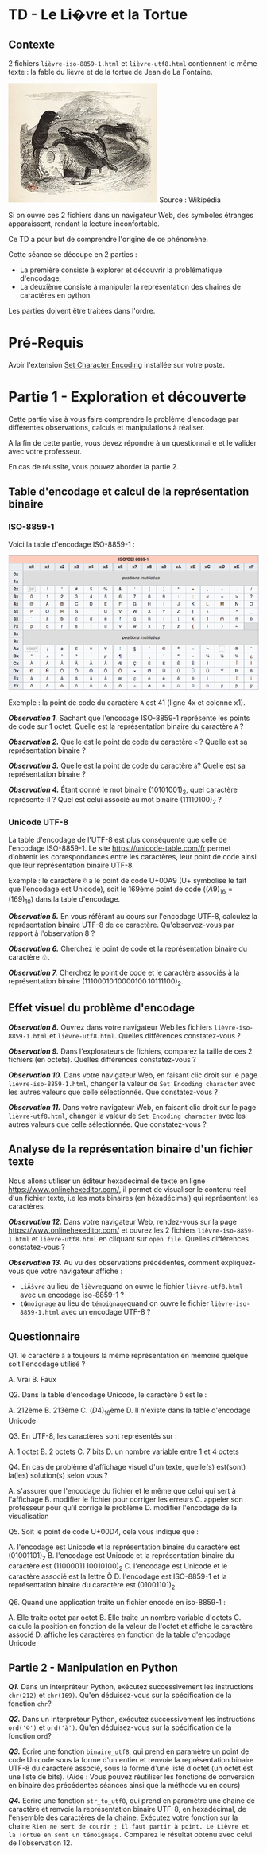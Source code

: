 # TD - Le Li�vre et la Tortue

## Contexte

2 fichiers `lièvre-iso-8859-1.html` et `lièvre-utf8.html` contiennent le même texte : la fable du lièvre et de la tortue de Jean de La Fontaine.

![Couverture](./assets/couverture.jpg)
Source : Wikipédia

Si on ouvre ces 2 fichiers dans un navigateur Web, des symboles étranges apparaissent, rendant la lecture inconfortable.

Ce TD a pour but de comprendre l'origine de ce phénomène.

Cette séance se découpe en 2 parties :
- La première consiste à explorer et découvrir la problématique d'encodage,
- La deuxième consiste à manipuler la représentation des chaines de caractères en python.

Les parties doivent être traitées dans l'ordre.

# Pré-Requis

Avoir l'extension [Set Character Encoding](https://chrome.google.com/webstore/detail/set-character-encoding/bpojelgakakmcfmjfilgdlmhefphglae) installée sur votre poste.

# Partie 1 - Exploration et découverte

Cette partie vise à vous faire comprendre le problème d'encodage par différentes observations, calculs et manipulations à réaliser.

A la fin de cette partie, vous devez répondre à un questionnaire et le valider avec votre professeur.

En cas de réussite, vous pouvez aborder la partie 2.

## Table d'encodage et calcul de la représentation binaire

### ISO-8859-1

Voici la table d'encodage ISO-8859-1 :

![Table de codage](./assets/iso-8859-1.png)

Exemple : la point de code du caractère `A` est 41 (ligne 4x et colonne x1).

***Observation 1.***  Sachant que l'encodage ISO-8859-1 représente les points de code sur 1 octet. Quelle est la représentation binaire du caractère `A` ?

***Observation 2.***  Quelle est le point de code du caractère `<` ? Quelle est sa représentation binaire ?

***Observation 3.***  Quelle est la point de code du caractère `à`? Quelle est sa représentation binaire ?

***Observation 4.***  Étant donné le mot binaire $`(10101001)_2`$, quel caractère représente-il ? Quel est celui associé au mot binaire $`(11110100)_2`$ ?

### Unicode UTF-8

La table d'encodage de l'UTF-8 est plus conséquente que celle de l'encodage ISO-8859-1. Le site https://unicode-table.com/fr permet d'obtenir les correspondances entre les caractères, leur point de code ainsi que leur représentation binaire UTF-8.

Exemple : le caractère `©` a le point de code U+00A9 (U+ symbolise le fait que l'encodage est Unicode), soit le 169ème point de code ($`(A9)_{16} = (169)_{10}`$) dans la table d'encodage.

***Observation 5.***  En vous référant au cours sur l'encodage UTF-8, calculez la représentation binaire UTF-8 de ce caractère. Qu'observez-vous par rapport à l'observation 8 ?

***Observation 6.***  Cherchez le point de code et la représentation binaire du caractère ♧.

***Observation 7.***  Cherchez le point de code et le caractère associés à la représentation binaire $`(11100010\,10000100 \,10111100)_2`$.

## Effet visuel du problème d'encodage

***Observation 8.*** Ouvrez dans votre navigateur Web les fichiers `lièvre-iso-8859-1.html` et `lièvre-utf8.html`.
Quelles différences constatez-vous ?

***Observation 9.*** Dans l'explorateurs de fichiers, comparez la taille de ces 2 fichiers (en octets). Quelles différences constatez-vous ?

***Observation 10.*** Dans votre navigateur Web, en faisant clic droit sur le page `lièvre-iso-8859-1.html`, changer la valeur de `Set Encoding character` avec les autres valeurs que celle sélectionnée. Que constatez-vous ?

***Observation 11.*** Dans votre navigateur Web, en faisant clic droit sur le page `lièvre-utf8.html`, changer la valeur de `Set Encoding character` avec les autres valeurs que celle sélectionnée. Que constatez-vous ?

## Analyse de la représentation binaire d'un fichier texte

Nous allons utiliser un éditeur hexadécimal de texte en ligne https://www.onlinehexeditor.com/, il permet de visualiser le contenu réel d'un fichier texte, i.e les mots binaires (en héxadécimal) qui représentent les caractères.

***Observation 12.*** Dans votre navigateur Web, rendez-vous sur la page https://www.onlinehexeditor.com/ et ouvrez les 2 fichiers `lièvre-iso-8859-1.html` et `lièvre-utf8.html` en cliquant sur `open file`. Quelles différences constatez-vous ?

***Observation 13.*** Au vu des observations précédentes, comment expliquez-vous que votre navigateur affiche :
- `LiÃšvre` au lieu de `lièvre`quand on ouvre le fichier `lièvre-utf8.html` avec un encodage iso-8859-1 ?
- `t�moignage` au lieu de `témoignage`quand on ouvre le fichier `lièvre-iso-8859-1.html` avec un encodage UTF-8 ?

## Questionnaire

Q1. le caractère `à` a toujours la même représentation en mémoire quelque soit l'encodage utilisé ?

A. Vrai
B. Faux

Q2. Dans la table d'encodage Unicode, le caractère `Ô` est le :

A. 212ème
B. 213ème
C. $`(D4)_{16}`$ème
D. Il n'existe dans la table d'encodage Unicode

Q3. En UTF-8, les caractères sont représentés sur :

A. 1 octet
B. 2 octets
C. 7 bits
D. un nombre variable entre 1 et 4 octets

Q4. En cas de problème d'affichage visuel d'un texte, quelle(s) est(sont) la(les) solution(s) selon vous ?

A. s'assurer que l'encodage du fichier et le même que celui qui sert à l'affichage
B. modifier le fichier pour corriger les erreurs
C. appeler son professeur pour qu'il corrige le problème
D. modifier l'encodage de la visualisation

Q5. Soit le point de code U+00D4, cela vous indique que :

A. l'encodage est Unicode et la représentation binaire du caractère est $`(01001101)_2`$
B. l'encodage est Unicode et la représentation binaire du caractère est $(11000011 \,10010100)_2$
C. l'encodage est Unicode et le caractère associé est la lettre Ô
D. l'encodage est ISO-8859-1 et la représentation binaire du caractère est $`(01001101)_2`$

Q6. Quand une application traite un fichier encodé en iso-8859-1 :

A. Elle traite octet par octet
B. Elle traite un nombre variable d'octets
C. calcule la position en fonction de la valeur de l'octet et affiche le caractère associé
D. affiche les caractères en fonction de la table d'encodage Unicode

## Partie 2 - Manipulation en Python

***Q1.*** Dans un interpréteur Python, exécutez successivement les instructions `chr(212)` et `chr(169)`. Qu'en déduisez-vous sur la spécification de la fonction `chr`?

***Q2.*** Dans un interpréteur Python, exécutez successivement les instructions `ord('©')` et `ord('à')`. Qu'en déduisez-vous sur la spécification de la fonction `ord`?

***Q3.*** Écrire une fonction `binaire_utf8`, qui prend en paramètre un point de code Unicode sous la forme d'un entier et renvoie la représentation binaire UTF-8 du caractère associé, sous la forme d'une liste d'octet (un octet est une liste de bits). (Aide : Vous pouvez réutiliser les fonctions de conversion en binaire des précédentes séances ainsi que la méthode vu en cours)

***Q4.*** Écrire une fonction `str_to_utf8`, qui prend en paramètre une chaine de caractère et renvoie la représentation binaire UTF-8, en hexadécimal, de l'ensemble des caractères de la chaine. Exécutez votre fonction sur la chaine `Rien ne sert de courir ; il faut partir à point. Le Lièvre et la Tortue en sont un témoignage.` Comparez le résultat obtenu avec celui de l'observation 12.
